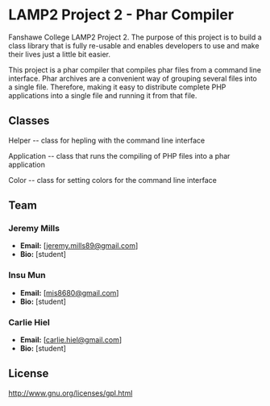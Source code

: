 ﻿LAMP2 Project 2 - Phar Compiler
===============================

Fanshawe College LAMP2 Project 2. The purpose of this project is to build a class library that is fully re-usable and enables
developers to use and make their lives just a little bit easier. 

This project is a phar compiler that compiles phar files from a command line interface.  Phar archives are a convenient way
of grouping several files into a single file. Therefore, making it easy to distribute complete PHP applications into a single
file and running it from that file.

## Classes
Helper -- class for hepling with the command line interface

Application -- class that runs the compiling of PHP files into a phar
application

Color -- class for setting colors for the command line interface


## Team
### Jeremy Mills
* **Email:** [jeremy.mills89@gmail.com]
* **Bio:** [student]

### Insu Mun
* **Email:** [mis8680@gmail.com]
* **Bio:** [student]

### Carlie Hiel
* **Email:** [carlie.hiel@gmail.com]
* **Bio:** [student]


## License
http://www.gnu.org/licenses/gpl.html

